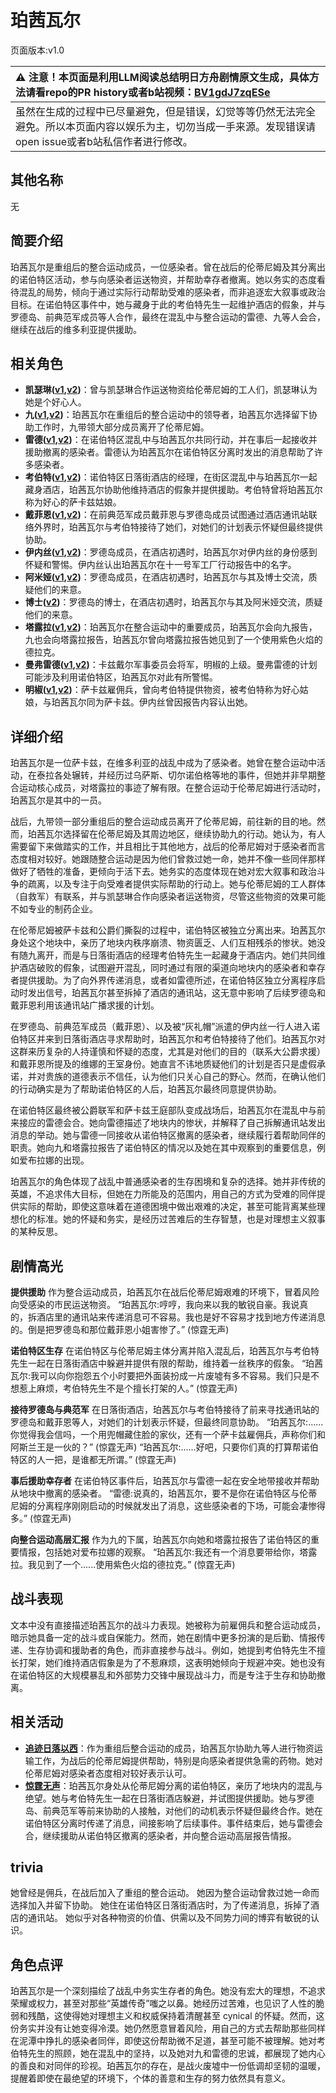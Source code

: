 # 珀茜瓦尔
页面版本:v1.0
 

| :warning: 注意！本页面是利用LLM阅读总结明日方舟剧情原文生成，具体方法请看repo的PR history或者b站视频：[BV1gdJ7zqESe](https://www.bilibili.com/video/BV1gdJ7zqESe/)         |
|:----------------------------|
| 虽然在生成的过程中已尽量避免，但是错误，幻觉等等仍然无法完全避免。所以本页面内容以娱乐为主，切勿当成一手来源。发现错误请open issue或者b站私信作者进行修改。|



## 其他名称
无
## 简要介绍
珀茜瓦尔是重组后的整合运动成员，一位感染者。曾在战后的伦蒂尼姆及其分离出的诺伯特区活动，参与向感染者运送物资，并帮助幸存者撤离。她以务实的态度看待混乱的局势，倾向于通过实际行动帮助受难的感染者，而非追逐宏大叙事或政治目标。在诺伯特区事件中，她与藏身于此的考伯特先生一起维护酒店的假象，并与罗德岛、前典范军成员等人合作，最终在混乱中与整合运动的雷德、九等人会合，继续在战后的维多利亚提供援助。
## 相关角色
-   **凯瑟琳([v1](char_4162_cathy.md),[v2](../char_v3/char_4162_cathy.md))**：曾与凯瑟琳合作运送物资给伦蒂尼姆的工人们，凯瑟琳认为她是个好心人。
-   **九([v1](extended_char_jiu.md),[v2](../char_v3/extended_char_jiu.md))**：珀茜瓦尔在重组后的整合运动中的领导者，珀茜瓦尔选择留下协助工作时，九带领大部分成员离开了伦蒂尼姆。
-   **雷德([v1](extended_char_lei_de.md),[v2](../char_v3/extended_char_lei_de.md))**：在诺伯特区混乱中与珀茜瓦尔共同行动，并在事后一起接收并援助撤离的感染者。雷德认为珀茜瓦尔在诺伯特区分离时发出的消息帮助了许多感染者。
-   **考伯特([v1](extended_char_kao_bo_te.md),[v2](../char_v3/extended_char_kao_bo_te.md))**：诺伯特区日落街酒店的经理，在街区混乱中与珀茜瓦尔一起藏身酒店，珀茜瓦尔协助他维持酒店的假象并提供援助。考伯特曾将珀茜瓦尔称为好心的萨卡兹姑娘。
-   **戴菲恩([v1](char_4110_delphn.md),[v2](../char_v3/char_4110_delphn.md))**：在前典范军成员戴菲恩与罗德岛成员试图通过酒店通讯站联络外界时，珀茜瓦尔与考伯特接待了她们，对她们的计划表示怀疑但最终提供协助。
-   **伊内丝([v1](char_4087_ines.md),[v2](../char_v3/char_4087_ines.md))**：罗德岛成员，在酒店初遇时，珀茜瓦尔对伊内丝的身份感到怀疑和警惕。伊内丝认出珀茜瓦尔在十一号军工厂行动报告中的名字。
-   **阿米娅([v1](char_002_amiya.md),[v2](../char_v3/char_002_amiya.md))**：罗德岛成员，在酒店初遇时，珀茜瓦尔与其及博士交流，质疑他们的来意。
-   **博士([v2](../char_v3/extended_char_bo_shi.md))**：罗德岛的博士，在酒店初遇时，珀茜瓦尔与其及阿米娅交流，质疑他们的来意。
-   **塔露拉([v1](extended_char_386da9.md),[v2](../char_v3/extended_char_ta_lu_la.md))**：珀茜瓦尔在整合运动中的重要成员，珀茜瓦尔会向九报告，九也会向塔露拉报告，珀茜瓦尔曾向塔露拉报告她见到了一个使用紫色火焰的德拉克。
-   **曼弗雷德([v1](extended_char_man_fu_lei_de.md),[v2](../char_v3/extended_char_man_fu_lei_de.md))**：卡兹戴尔军事委员会将军，明椒的上级。曼弗雷德的计划可能涉及利用诺伯特区，珀茜瓦尔对此有所警惕。
-   **明椒([v1](char_4071_peper.md),[v2](../char_v3/char_4071_peper.md))**：萨卡兹雇佣兵，曾向考伯特提供物资，被考伯特称为好心姑娘，与珀茜瓦尔同为萨卡兹。伊内丝曾因报告内容认出她。
## 详细介绍
珀茜瓦尔是一位萨卡兹，在维多利亚的战乱中成为了感染者。她曾在整合运动中活动，在泰拉各处辗转，并经历过乌萨斯、切尔诺伯格等地的事件，但她并非早期整合运动核心成员，对塔露拉的事迹了解有限。在整合运动于伦蒂尼姆进行活动时，珀茜瓦尔是其中的一员。

战后，九带领一部分重组后的整合运动成员离开了伦蒂尼姆，前往新的目的地。然而，珀茜瓦尔选择留在伦蒂尼姆及其周边地区，继续协助九的行动。她认为，有人需要留下来做踏实的工作，并且相比于其他地方，战后的伦蒂尼姆对于感染者而言态度相对较好。她跟随整合运动是因为他们曾救过她一命，她并不像一些同伴那样做好了牺牲的准备，更倾向于活下去。她务实的态度体现在她对宏大叙事和政治斗争的疏离，以及专注于向受难者提供实际帮助的行动上。她与伦蒂尼姆的工人群体（自救军）有联系，并与凯瑟琳合作向感染者运送物资，尽管这些物资的效果可能不如专业的制药企业。

在伦蒂尼姆被萨卡兹和公爵们撕裂的过程中，诺伯特区被独立分离出来。珀茜瓦尔身处这个地块中，亲历了地块内秩序崩溃、物资匮乏、人们互相残杀的惨状。她没有随九离开，而是与日落街酒店的经理考伯特先生一起藏身于酒店内。她们共同维护酒店破败的假象，试图避开混乱，同时通过有限的渠道向地块内的感染者和幸存者提供援助。为了向外界传递消息，或者如雷德所述，在诺伯特区独立分离程序启动时发出信号，珀茜瓦尔甚至拆掉了酒店的通讯站，这无意中影响了后续罗德岛和戴菲恩利用该通讯站广播求援的计划。

在罗德岛、前典范军成员（戴菲恩）、以及被“灰礼帽”派遣的伊内丝一行人进入诺伯特区并来到日落街酒店寻求帮助时，珀茜瓦尔和考伯特接待了他们。珀茜瓦尔对这群来历复杂的人持谨慎和怀疑的态度，尤其是对他们的目的（联系大公爵求援）和戴菲恩所提及的维娜的王室身份。她直言不讳地质疑他们的计划是否只是虚假承诺，并对贵族的道德表示不信任，认为他们只关心自己的野心。然而，在确认他们的行动确实是为了帮助诺伯特区的人后，珀茜瓦尔最终同意提供协助。

在诺伯特区最终被公爵联军和萨卡兹王庭部队变成战场后，珀茜瓦尔在混乱中与前来接应的雷德会合。她向雷德描述了地块内的惨状，并解释了自己拆解通讯站发出消息的举动。她与雷德一同接收从诺伯特区撤离的感染者，继续履行着帮助同伴的职责。她向九和塔露拉报告了诺伯特区的情况以及她在其中观察到的重要信息，例如爱布拉娜的出现。

珀茜瓦尔的角色体现了战乱中普通感染者的生存困境和复杂的选择。她并非传统的英雄，不追求伟大目标，但她在力所能及的范围内，用自己的方式为受难的同伴提供实际的帮助，即使这意味着在道德困境中做出艰难的决定，甚至可能背离某些理想化的标准。她的怀疑和务实，是经历过苦难后的生存智慧，也是对理想主义叙事的某种反思。
## 剧情高光
**提供援助**
作为整合运动成员，珀茜瓦尔在战后伦蒂尼姆艰难的环境下，冒着风险向受感染的市民运送物资。
“珀茜瓦尔:哼哼，我向来以我的敏锐自豪。我说真的，拆酒店里的通讯站来传递消息可不容易。我也是好不容易才找到地方传递消息的。倒是把罗德岛和那位戴菲恩小姐害惨了。” (惊霆无声)

**诺伯特区生存**
在诺伯特区与伦蒂尼姆主体分离并陷入混乱后，珀茜瓦尔与考伯特先生一起在日落街酒店中躲避并提供有限的帮助，维持着一丝秩序的假象。
“珀茜瓦尔:我可以向你抱怨五个小时要把外面装扮成一片废墟有多不容易。我们只是不想惹上麻烦，考伯特先生不是个擅长打架的人。” (惊霆无声)

**接待罗德岛与典范军**
在日落街酒店，珀茜瓦尔与考伯特接待了前来寻找通讯站的罗德岛和戴菲恩等人，对她们的计划表示怀疑，但最终同意协助。
“珀茜瓦尔:......你觉得我会信吗，一个用兜帽藏住脸的家伙，还有一个萨卡兹雇佣兵，声称你们和阿斯兰王是一伙的？” (惊霆无声)
“珀茜瓦尔:......好吧，只要你们真的打算帮诺伯特区的人一把，是谁都无所谓。” (惊霆无声)

**事后援助幸存者**
在诺伯特区事件后，珀茜瓦尔与雷德一起在安全地带接收并帮助从地块中撤离的感染者。
“雷德:说真的，珀茜瓦尔，要不是你在诺伯特区与伦蒂尼姆的分离程序刚刚启动的时候就发出了消息，这些感染者的下场，可能会凄惨得多。” (惊霆无声)

**向整合运动高层汇报**
作为九的下属，珀茜瓦尔向她和塔露拉报告了诺伯特区的重要情报，包括她对爱布拉娜的观察。
“珀茜瓦尔:我还有一个消息要带给你，塔露拉。我见到了一个......使用紫色火焰的德拉克。” (惊霆无声)
## 战斗表现
文本中没有直接描述珀茜瓦尔的战斗力表现。她被称为前雇佣兵和整合运动成员，暗示她具备一定的战斗或自保能力。然而，她在剧情中更多扮演的是后勤、情报传递、生存协调和援助者的角色，而非直接参与战斗。例如，她提到考伯特先生不擅长打架，她们维持酒店假象是为了不惹麻烦，这表明她倾向于规避冲突。她也没有在诺伯特区的大规模暴乱和外部势力交锋中展现战斗力，而是专注于生存和协助撤离。
## 相关活动
-   **[追迹日落以西](../stories/act37side.md)**：作为重组后整合运动的成员，珀茜瓦尔协助九等人进行物资运输工作，为战后的伦蒂尼姆提供帮助，特别是向感染者提供急需的药物。她对伦蒂尼姆对感染者态度相对较好表示认可。
-   **[惊霆无声](../stories/main_12.md)**：珀茜瓦尔身处从伦蒂尼姆分离的诺伯特区，亲历了地块内的混乱与绝望。她与考伯特先生一起在日落街酒店躲避，并试图提供援助。她与罗德岛、前典范军等前来协助的人接触，对他们的动机表示怀疑但最终合作。她在诺伯特区分离时传递了消息，间接影响了后续事件。事件结束后，她与雷德会合，继续援助从诺伯特区撤离的感染者，并向整合运动高层报告情报。
## trivia
她曾经是佣兵，在战后加入了重组的整合运动。
她因为整合运动曾救过她一命而选择加入并留下协助。
她住在诺伯特区日落街酒店时，为了传递消息，拆掉了酒店的通讯站。
她似乎对各种物资的价值、供需以及不同势力间的博弈有敏锐的认识。
## 角色点评
珀茜瓦尔是一个深刻描绘了战乱中务实生存者的角色。她没有宏大的理想，不追求荣耀或权力，甚至对那些“英雄传奇”嗤之以鼻。她经历过苦难，也见识了人性的脆弱和残酷，这使得她对理想主义和权威保持着清醒甚至 cynical 的怀疑。然而，这份务实并没有让她变得冷漠。她仍然愿意冒着风险，用自己的方式去帮助那些同样在泥潭中挣扎的感染者同伴，即使这份帮助微不足道，甚至可能不被理解。她对考伯特先生的照顾，她在混乱中的坚持，以及她对九和雷德的忠诚，都展现了她内心的善良和对同伴的珍视。珀茜瓦尔的存在，是战火废墟中一份低调却坚韧的温暖，提醒着即使在最绝望的环境下，个体的善意和生存的努力依然具有意义。
